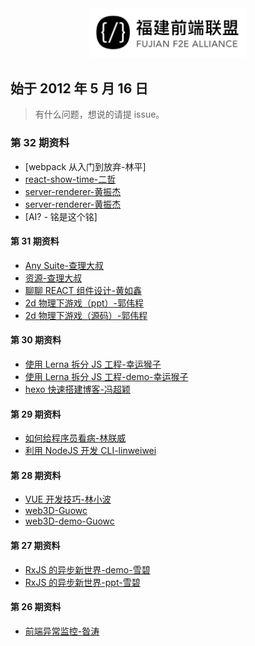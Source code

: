 <div align="center"><img src="./src/logo.jpg" width = "50%" height = "50%" /></div>

## 始于 2012 年 5 月 16 日

> 有什么问题，想说的请提 issue。

### 第 32 期资料

- [webpack 从入门到放弃-林平]
- [react-show-time-二哲](./s32/react-show-time.pdf)
- [server-renderer-黄振杰](./s32/server-renderer.key)
- [server-renderer-黄振杰](https://github.com/wokeyi/server-renderer)
- [AI? - 铭是这个铭]

#### 第 31 期资料

- [Any Suite-查理大叔](./s31/AnySuite.pptx)
- [资源-查理大叔](https://github.com/futurechallenger/any_suite)
- [聊聊 REACT 组件设计-黄如鑫](./s31/前端分享第31期短分享-聊聊React组件.zip)
- [2d 物理下游戏（ppt）-郭伟程](./s31/2d物理游戏-推金币/html5PhysicGame.key)
- [2d 物理下游戏（源码）-郭伟程](./s31/2d物理游戏-推金币/index.html)

#### 第 30 期资料

- [使用 Lerna 拆分 JS 工程-幸运猴子](./s30/使用Lerna拆分JS工程.key)
- [使用 Lerna 拆分 JS 工程-demo-幸运猴子](./s30/scaffold.zip)
- [hexo 快速搭建博客-冯超颖](./s30/冯超颖hexo.key)

#### 第 29 期资料

- [如何给程序员看病-林朕威](./s29/如何给程序看病.zip)
- [利用 NodeJS 开发 CLI-linweiwei](https://slides.com/weiweilin/deck-4#/)

#### 第 28 期资料

- [VUE 开发技巧-林小波](./s28/VUE开发技巧.pptx)
- [web3D-Guowc](./s28/Guowc-web3D.key)
- [web3D-demo-Guowc](./s28/web3D-demo.zip)

#### 第 27 期资料

- [RxJS 的异步新世界-demo-雪碧](https://github.com/doodlewind/rx-elevator-demo/)
- [RxJS 的异步新世界-ppt-雪碧](./s27/rx-intro.pdf)

#### 第 26 期资料

- [前端异常监控-昝涛](./s26/前端异常监控_stefanzan@fundebug.pdf)
